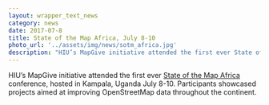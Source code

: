 ```yaml
---
layout: wrapper_text_news
category: news
date: 2017-07-8
title: State of the Map Africa, July 8-10
photo_url: '../assets/img/news/sotm_africa.jpg'
description: "HIU’s MapGive initiative attended the first ever State of the Map Africa conference, hosted in Kampala, Uganda July 8-10. Participants showcased projects aimed at improving OpenStreetMap data throughout the continent."
---
```


HIU’s MapGive initiative attended the first ever [State of the Map Africa](https://sotmafrica.org/) conference, hosted in Kampala, Uganda July 8-10. Participants showcased projects aimed at improving OpenStreetMap data throughout the continent.
